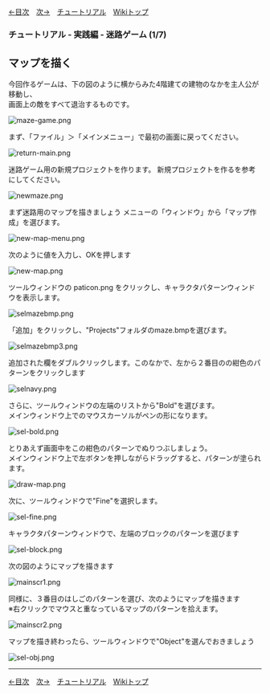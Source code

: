 
[←目次](./tutorial)&emsp;[次→](./tr-maze02)&emsp;[チュートリアル](./tutorial)&emsp;[Wikiトップ](./)

<title>チュートリアル - 実践編 - 迷路ゲーム (1/7) - マップを描く</title>

### チュートリアル - 実践編 - 迷路ゲーム (1/7)
## マップを描く

今回作るゲームは、下の図のように横からみた4階建ての建物のなかを主人公が移動し、  
画面上の敵をすべて退治するものです。

![maze-game.png](./img/maze-game.png)

まず、「ファイル」＞「メインメニュー」で最初の画面に戻ってください。

![return-main.png](./img/return-main.png)

迷路ゲーム用の新規プロジェクトを作ります。 新規プロジェクトを作るを参考にしてください。

![newmaze.png](./img/newmaze.png)

まず迷路用のマップを描きましょう メニューの「ウィンドウ」から「マップ作成」を選びます。

![new-map-menu.png](./img/new-map-menu.png)

次のように値を入力し、OKを押します

![new-map.png](./img/new-map.png)

ツールウィンドウの paticon.png をクリックし、キャラクタパターンウィンドウを表示します。

![selmazebmp.png](./img/selmazebmp.png)

「追加」をクリックし、"Projects"フォルダのmaze.bmpを選びます。

![selmazebmp3.png](./img/selmazebmp3.png)

追加された欄をダブルクリックします。このなかで、左から２番目のの紺色のパターンをクリックします

![selnavy.png](./img/selnavy.png)

さらに、ツールウィンドウの左端のリストから"Bold"を選びます。  
メインウィンドウ上でのマウスカーソルがペンの形になります。

![sel-bold.png](./img/sel-bold.png)

とりあえず画面中をこの紺色のパターンでぬりつぶしましょう。  
メインウィンドウ上で左ボタンを押しながらドラッグすると、パターンが塗られます。

![draw-map.png](./img/draw-map.png)

次に、ツールウィンドウで"Fine"を選択します。

![sel-fine.png](./img/sel-fine.png)

キャラクタパターンウィンドウで、左端のブロックのパターンを選びます

![sel-block.png](./img/sel-block.png)

次の図のようにマップを描きます

![mainscr1.png](./img/mainscr1.png)

同様に、３番目のはしごのパターンを選び、次のようにマップを描きます  
※右クリックでマウスと重なっているマップのパターンを拾えます。

![mainscr2.png](./img/mainscr2.png)

マップを描き終わったら、ツールウィンドウで"Object"を選んでおきましょう

![sel-obj.png](./img/sel-obj.png)

***

[←目次](./tutorial)&emsp;[次→](./tr-maze02)&emsp;[チュートリアル](./tutorial)&emsp;[Wikiトップ](./)
